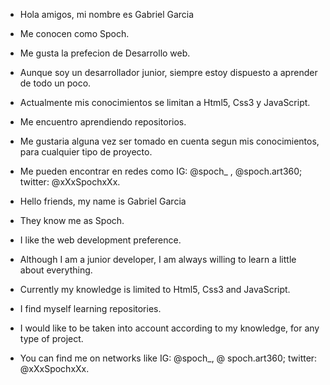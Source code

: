 <!--ESPAÑOL-->


- Hola amigos, mi nombre es Gabriel Garcia
- Me conocen como Spoch.

- Me gusta la prefecion de Desarrollo web.
- Aunque soy un desarrollador junior, siempre estoy dispuesto a aprender de todo un poco.

- Actualmente mis conocimientos se limitan a Html5, Css3 y JavaScript.
- Me encuentro aprendiendo repositorios.

- Me gustaria alguna vez ser tomado en cuenta segun mis conocimientos, para cualquier tipo de proyecto.

- Me pueden encontrar en redes como IG: @spoch_ , @spoch.art360; twitter: @xXxSpochxXx.


<!--ENGLISH-->


- Hello friends, my name is Gabriel Garcia
- They know me as Spoch.

- I like the web development preference.
- Although I am a junior developer, I am always willing to learn a little about everything.

- Currently my knowledge is limited to Html5, Css3 and JavaScript.
- I find myself learning repositories.

- I would like to be taken into account according to my knowledge, for any type of project.

- You can find me on networks like IG: @spoch_, @ spoch.art360; twitter: @xXxSpochxXx.
